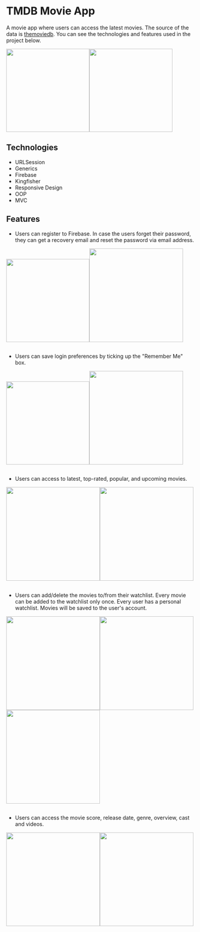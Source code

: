 # TMDB Movie App

A movie app where users can access the latest movies. The source of the data is [themoviedb](https://www.themoviedb.org/). You can see the technologies and features used in the project below.

<img src="https://github.com/MutluClkn/TMDB-Movie-App/blob/main/Documentation/Detail1.png " width="222"><img src="https://github.com/MutluClkn/TMDB-Movie-App/blob/main/Documentation/Detail2.png " width="222">

## Technologies

* URLSession
* Generics
* Firebase
* Kingfisher
* Responsive Design
* OOP
* MVC

## Features

* Users can register to Firebase. In case the users forget their password, they can get a recovery email and reset the password via email address.

<img src="https://github.com/MutluClkn/TMDB-Movie-App/blob/main/Documentation/ResetPassword.png " width="222"><img src="https://github.com/MutluClkn/TMDB-Movie-App/blob/main/Documentation/RegisterToFirebase.gif " width="250">

##

* Users can save login preferences by ticking up the "Remember Me" box.

<img src="https://github.com/MutluClkn/TMDB-Movie-App/blob/main/Documentation/Simulator%20Screen%20Shot%20-%20iPhone%2014%20Pro%20-%202022-12-15%20at%2016.48.03.png " width="222"><img src="https://github.com/MutluClkn/TMDB-Movie-App/blob/main/Documentation/LoginRememberMe.gif " width="250">

## 

* Users can access to latest, top-rated, popular, and upcoming movies.

<img src="https://github.com/MutluClkn/TMDB-Movie-App/blob/main/Documentation/HomeScreen.gif " width="250"><img src="https://github.com/MutluClkn/TMDB-Movie-App/blob/main/Documentation/SaveToTheWatchlist.gif " width="250">

##

* Users can add/delete the movies to/from their watchlist. Every movie can be added to the watchlist only once. Every user has a personal watchlist. Movies will be saved to the user's account.

<img src="https://github.com/MutluClkn/TMDB-Movie-App/blob/main/Documentation/SaveAndDeleteMovie.gif " width="250"><img src="https://github.com/MutluClkn/TMDB-Movie-App/blob/main/Documentation/CanNotSaveSameMovie.gif " width="250"><img src="https://github.com/MutluClkn/TMDB-Movie-App/blob/main/Documentation/WatchlistForEachUser.gif " width="250">

##

* Users can access the movie score, release date, genre, overview, cast and videos.

<img src="https://github.com/MutluClkn/TMDB-Movie-App/blob/main/Documentation/DetailScreen.gif " width="250"><img src="https://github.com/MutluClkn/TMDB-Movie-App/blob/main/Documentation/DetailScreenn.gif " width="250">
